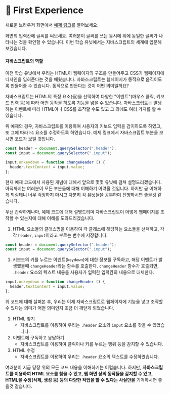 # 📗  First Experience

새로운 브라우저 화면에서 [예제 링크](https://codepen.io/ken123777/pen/OYBzQY)를 열어보세요.

화면의 입력칸에 글씨를 써보세요. 여러분이 글씨를 쓰는 동시에 위에 동일한 글씨가 나타나는 것을 확인할 수 있습니다. 이번 학습 유닛에서는 자바스크립트의 세계에 입문해보겠습니다.

#### 자바스크립트의 역할

이전 학습 유닛에서 우리는 HTML이 웹페이지의 구조를 만들어주고 CSS가 웹페이지에 디자인을 입혀준다는 것을 배웠습니다. 자바스크립트는 웹페이지가 동적으로 움직이도록 만들어줄 수 있습니다. 동적으로 만든다는 것이 어떤 의미일까요?

자바스크립트는 HTML의 특정 요소(들)을 선택하여 다양한 "이벤트"(마우스 클릭, 키보드 입력 등)에 따라 어떤 동작을 하도록 기능을 넣을 수 있습니다. 자바스크립트는 발생하는 이벤트에 따라 HTML이나 CSS를 조작할 수도 있고 그 외에도 여러 가지를 할 수 있습니다.

위 예제의 경우, 자바스크립트를 이용하여 사용자의 키보드 입력을 감지하도록 하였고, 또 그에 따라 `h1` 요소를 수정하도록 하였습니다. 예제 링크에서 자바스크립트 부분을 보시면 코드가 보일 것입니다.

```javascript
const header = document.querySelector(".header");
const input = document.querySelector(".input");

input.onkeydown = function changeHeader () {
  header.textContent = input.value;
};
```

현재 예제 코드에서 사용된 개념에 대해서 앞으로 몇몇 유닛에 걸쳐 설명드리겠습니다. 아직까지는 여러분이 모든 부분들에 대해 이해하기 어려울 것입니다. 하지만 곧 이해하게 되실테니 너무 걱정하지 마시고 차분히 각 유닛들을 공부하며 진행하시면 좋을것 같습니다.

우선 간략하게나마, 예제 코드에 대해 설명드리며 자바스크립트이 어떻게 웹페이지를 조작할 수 있는지에 대해 이해를 도와드리겠습니다.

1. HTML 요소들의 클래스명을 이용하여 각 클래스에 해당하는 요소들을 선택하고, 각각 `header`, `input`이라고 부르는 변수에 저장합니다.

```javascript
const header = document.querySelector(".header");
const input = document.querySelector(".input");
```

1. 키보드의 키를 누르는 이벤트(`keydown`)에 대한 정보를 구독하고, 해당 이벤트가 발생했을때 `changeHeader`라는 함수를 호출한다. `changeHeader` 함수가 호출되면, `.header` 요소의 텍스트 내용을 사용자가 입력한 입력칸의 내용으로 대체한다.

```javascript
input.onkeydown = function changeHeader () {
  header.textContent = input.value;
};
```

위 코드에 대해 살펴본 후, 우리는 이제 자바스크립트로 웹페이지에 기능을 넣고 조작할 수 있다는 의미가 어떤 의미인지 조금 더 깨닫게 되었습니다.

1. HTML 찾기
   * 자바스크립트를 이용하여 우리는 `.header` 요소와 `input` 요소를 찾을 수 있었습니다.
2. 이벤트에 구독하고 응답하기
   * 자바스크립트를 이용하여 클릭이나 키를 누르는 행위 등을 감지할 수 있습니다.
3. HTML 수정
   * 자바스크립트를 이용하여 우리는 `.header` 요소의 텍스트를 수정하였습니다.

여러분이 지금 당장 위의 모든 코드 내용을 이해하기는 어렵습니다. 하지만, **자바스크립트를 이용하여 HTML 요소를 찾을 수 있고, 웹 화면 상의 동작들을 감지할 수 있고, HTML을 수정(삭제, 생성 등) 등의 다양한 작업을 할 수 있다는 사실만을** 기억하시면 좋을것 같습니다.
